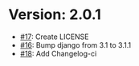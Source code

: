 Version: 2.0.1
==============

* [#17](https://github.com/saadmk11/banking-system/pull/17): Create LICENSE
* [#16](https://github.com/saadmk11/banking-system/pull/16): Bump django from 3.1 to 3.1.1
* [#18](https://github.com/saadmk11/banking-system/pull/18): Add Changelog-ci
